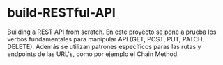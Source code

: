 # build-RESTful-API
Building a REST API from scratch.
En este proyecto se pone a prueba los verbos fundamentales para manipular API (GET, POST, PUT, PATCH, DELETE). 
Además se utilizan patrones específicos paras las rutas y endpoints de las URL's, como por ejemplo el Chain Method.
